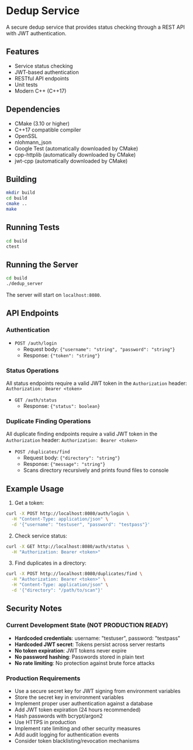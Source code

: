 # Dedup Service

A secure dedup service that provides status checking through a REST API with JWT authentication.

## Features

- Service status checking
- JWT-based authentication
- RESTful API endpoints
- Unit tests
- Modern C++ (C++17)

## Dependencies

- CMake (3.10 or higher)
- C++17 compatible compiler
- OpenSSL
- nlohmann_json
- Google Test (automatically downloaded by CMake)
- cpp-httplib (automatically downloaded by CMake)
- jwt-cpp (automatically downloaded by CMake)

## Building

```bash
mkdir build
cd build
cmake ..
make
```

## Running Tests

```bash
cd build
ctest
```

## Running the Server

```bash
cd build
./dedup_server
```

The server will start on `localhost:8080`.

## API Endpoints

### Authentication

- `POST /auth/login`
  - Request body: `{"username": "string", "password": "string"}`
  - Response: `{"token": "string"}`

### Status Operations

All status endpoints require a valid JWT token in the `Authorization` header:
`Authorization: Bearer <token>`

- `GET /auth/status`
  - Response: `{"status": boolean}`

### Duplicate Finding Operations

All duplicate finding endpoints require a valid JWT token in the `Authorization` header:
`Authorization: Bearer <token>`

- `POST /duplicates/find`
  - Request body: `{"directory": "string"}`
  - Response: `{"message": "string"}`
  - Scans directory recursively and prints found files to console

## Example Usage

1. Get a token:

```bash
curl -X POST http://localhost:8080/auth/login \
  -H "Content-Type: application/json" \
  -d '{"username": "testuser", "password": "testpass"}'
```

2. Check service status:

```bash
curl -X GET http://localhost:8080/auth/status \
  -H "Authorization: Bearer <token>"
```

3. Find duplicates in a directory:

```bash
curl -X POST http://localhost:8080/duplicates/find \
  -H "Authorization: Bearer <token>" \
  -H "Content-Type: application/json" \
  -d '{"directory": "/path/to/scan"}'
```

## Security Notes

### Current Development State (NOT PRODUCTION READY)

- **Hardcoded credentials**: username: "testuser", password: "testpass"
- **Hardcoded JWT secret**: Tokens persist across server restarts
- **No token expiration**: JWT tokens never expire
- **No password hashing**: Passwords stored in plain text
- **No rate limiting**: No protection against brute force attacks

### Production Requirements

- Use a secure secret key for JWT signing from environment variables
- Store the secret key in environment variables
- Implement proper user authentication against a database
- Add JWT token expiration (24 hours recommended)
- Hash passwords with bcrypt/argon2
- Use HTTPS in production
- Implement rate limiting and other security measures
- Add audit logging for authentication events
- Consider token blacklisting/revocation mechanisms
